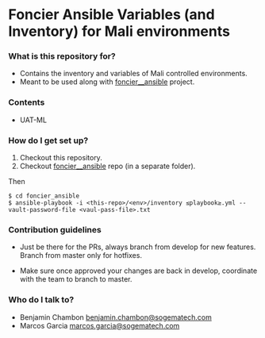 # Foncier Ansible Variables (and Inventory) for Mali environments #


### What is this repository for? ###

* Contains the inventory and variables of Mali controlled environments. 
* Meant to be used along with [foncier__ansible](https://bitbucket.org/ucis/foncier_ansible/) project.


### Contents ###

* UAT-ML

### How do I get set up? ###

1. Checkout this repository.
2. Checkout [foncier__ansible](https://bitbucket.org/ucis/foncier_ansible/) repo (in a separate folder).

Then

```shell
$ cd foncier_ansible
$ ansible-playbook -i <this-repo>/<env>/inventory ≤playbook≥.yml --vault-password-file <vaul-pass-file>.txt
```

### Contribution guidelines ###

* Just be there for the PRs, always branch from develop for new features. Branch from master only for hotfixes.

* Make sure once approved your changes are back in develop, coordinate with the team to branch to master.

### Who do I talk to? ###

* Benjamin Chambon benjamin.chambon@sogematech.com
* Marcos Garcia marcos.garcia@sogematech.com